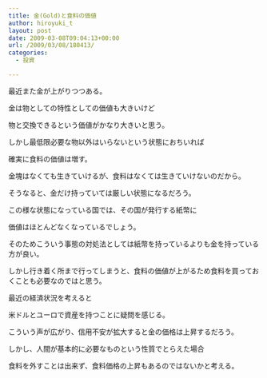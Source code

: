 ```yaml
---
title: 金(Gold)と食料の価値
author: hiroyuki_t
layout: post
date: 2009-03-08T09:04:13+00:00
url: /2009/03/08/180413/
categories:
  - 投資

---
```

<div class="section">
  <p>
    最近また金が上がりつつある。
  </p>
  
  <p>
    金は物としての特性としての価値も大きいけど
  </p>
  
  <p>
    物と交換できるという価値がかなり大きいと思う。
  </p>
  
  <p>
  </p>
  
  <p>
    しかし最低限必要な物以外はいらないという状態におちいれば
  </p>
  
  <p>
    確実に食料の価値は増す。
  </p>
  
  <p>
    金塊はなくても生きていけるが、食料はなくては生きていけないのだから。
  </p>
  
  <p>
    そうなると、金だけ持っていては厳しい状態になるだろう。
  </p>
  
  <p>
  </p>
  
  <p>
    この様な状態になっている国では、その国が発行する紙幣に
  </p>
  
  <p>
    価値はほとんどなくなっているでしょう。
  </p>
  
  <p>
    そのためこういう事態の対処法としては紙幣を持っているよりも金を持っている方が良い。
  </p>
  
  <p>
    しかし行き着く所まで行ってしまうと、食料の価値が上がるため食料を買っておくことも必要なのではと思う。
  </p>
  
  <p>
  </p>
  
  <p>
    最近の経済状況を考えると
  </p>
  
  <p>
    米ドルとユーロで資産を持つことに疑問を感じる。
  </p>
  
  <p>
    こういう声が広がり、信用不安が拡大すると金の価格は上昇するだろう。
  </p>
  
  <p>
    しかし、人間が基本的に必要なものという性質でとらえた場合
  </p>
  
  <p>
    食料を外すことは出来ず、食料価格の上昇もあるのではないかと考える。
  </p>
</div>